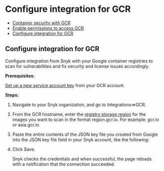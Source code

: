 # Configure integration for GCR

* [ Container security with GCR](/hc/en-us/articles/360003916098-Container-security-with-GCR)
* [ Enable permissions to access GCR](/hc/en-us/articles/360004191777-Enable-permissions-to-access-GCR)
* [ Configure integration for GCR](/hc/en-us/articles/360003916118-Configure-integration-for-GCR)

##  Configure integration for GCR

Configure integration from Snyk with your Google container registries to scan for vulnerabilities and fix security and license issues accordingly.

**Prerequisites:**

[Set up a new service account key](/hc/articles/360004191777#UUID-53c3d159-a436-9605-ec76-6bdc016fd824) from your GCR account.

**Steps:**

1. Navigate to your Snyk organization, and go to Integrations=&gt;GCR.
2. From the GCR hostname, enter the [registry storage region](https://cloud.google.com/container-registry/docs/pushing-and-pulling) for the images you want to scan in the format region.gcr.io. For example: gcr.io or asia.gcr.io.
3. Paste the entire contents of the JSON key file you created from Google into the JSON key file field in your Snyk account, like the following:
4. Click Save.

   Snyk checks the credentials and when successful, the page reloads with a notification that the connection succeeded.

